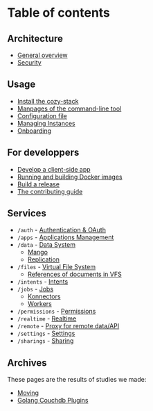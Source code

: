 Table of contents
=================

## Architecture

- [General overview](architecture.md)
- [Security](security.md)

## Usage

- [Install the cozy-stack](INSTALL.md)
- [Manpages of the command-line tool](cli/cozy-stack.md)
- [Configuration file](config.md)
- [Managing Instances](instance.md)
- [Onboarding](onboarding.md)

## For developpers

- [Develop a client-side app](client-app-dev.md)
- [Running and building Docker images](docker.md)
- [Build a release](release.md)
- [The contributing guide](CONTRIBUTING.md)

## Services

- `/auth` - [Authentication & OAuth](auth.md)
- `/apps` - [Applications Management](apps.md)
- `/data` - [Data System](data-system.md)
  - [Mango](mango.md)
  - [Replication](replication.md)
- `/files` - [Virtual File System](files.md)
  - [References of documents in VFS](references-docs-in-vfs.md)
- `/intents` - [Intents](intents.md)
- `/jobs` - [Jobs](jobs.md)
  - [Konnectors](konnectors.md)
  - [Workers](workers.md)
- `/permissions` - [Permissions](permissions.md)
- `/realtime` - [Realtime](realtime.md)
- `/remote` - [Proxy for remote data/API](remote.md)
- `/settings` - [Settings](settings.md)
- `/sharings` - [Sharing](sharing.md)

## Archives

These pages are the results of studies we made:

- [Moving](moving.md)
- [Golang Couchdb Plugins](couchdb-plugins.md)
